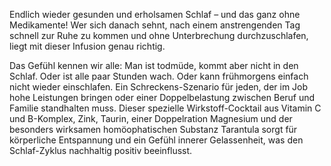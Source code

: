 Endlich wieder gesunden und erholsamen Schlaf – und das ganz ohne Medikamente! Wer sich danach sehnt, nach einem anstrengenden Tag schnell zur Ruhe zu kommen und ohne Unterbrechung durchzuschlafen, liegt mit dieser Infusion genau richtig.

Das Gefühl kennen wir alle: Man ist todmüde, kommt aber nicht in den Schlaf. Oder ist alle paar Stunden wach. Oder kann frühmorgens einfach nicht wieder einschlafen. Ein  Schreckens-Szenario für jeden, der im Job hohe Leistungen bringen oder einer Doppelbelastung zwischen Beruf und Familie standhalten muss. Dieser spezielle Wirkstoff-Cocktail aus Vitamin C und B-Komplex, Zink, Taurin, einer Doppelration Magnesium und der besonders wirksamen homöophatischen Substanz Tarantula sorgt für körperliche Entspannung und ein Gefühl innerer Gelassenheit, was den 
Schlaf-Zyklus nachhaltig positiv beeinflusst.
